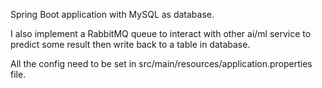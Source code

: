 Spring Boot application with MySQL as database.

I also implement a RabbitMQ queue to interact with other ai/ml service to predict some result then write back to a table in database.

All the config need to be set in src/main/resources/application.properties file.
